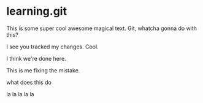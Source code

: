# learning.git
This is some super cool awesome magical text. 
Git, whatcha gonna do with this?

I see you tracked my changes. Cool.

I think we're done here.

This is me fixing the mistake.

what does this do

la la la la la